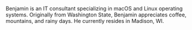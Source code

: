 Benjamin is an IT consultant specializing in macOS and Linux operating systems. Originally from Washington State, Benjamin appreciates coffee, mountains, and rainy days. He currently resides in Madison, WI.